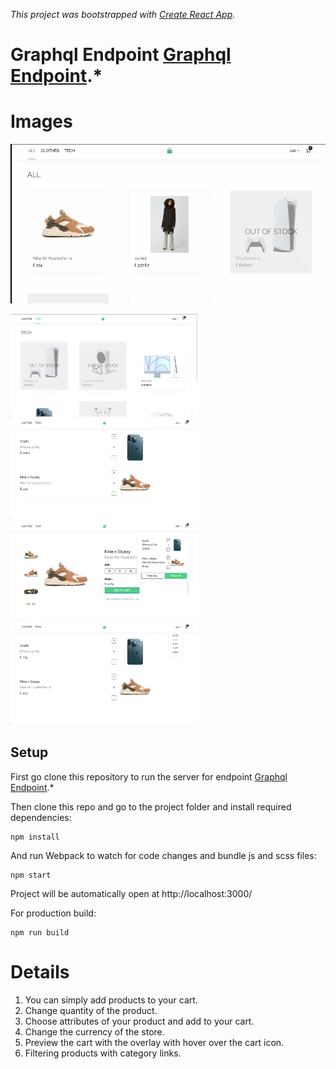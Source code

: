 *This project was bootstrapped with [Create React App](https://github.com/facebook/create-react-app).*
# Graphql Endpoint [Graphql Endpoint](https://github.com/mithatercann/GraphQL-endpoint).*


# Images 
![](/Docs/overview.gif)

<p float="left">
  <img src="/Docs/pic1.png" width="300" />
  <img src="/Docs/pic2.png" width="300" /> 
  <img src="/Docs/pic3.png" width="300" />
  <img src="/Docs/pic4.png" width="300" />
</p>



## Setup

First go clone this repository to run the server for endpoint [Graphql Endpoint](https://github.com/mithatercann/GraphQL-endpoint).*


Then clone this repo and go to the project folder and install required dependencies:

```
npm install
```

And run Webpack to watch for code changes and bundle js and scss files:

```
npm start
```

Project will be automatically open at http://localhost:3000/

For production build:

```
npm run build
```

# Details

1) You can simply add products to your cart.
2) Change quantity of the product.
3) Choose attributes of your product and add to your cart.
4) Change the currency of the store.
5) Preview the cart with the overlay with hover over the cart icon.
6) Filtering products with category links.



